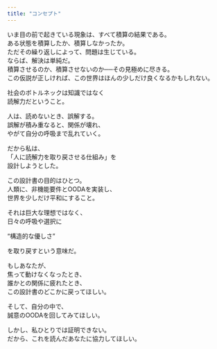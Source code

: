 ```yaml
---
title: "コンセプト"    
---
```


いま目の前で起きている現象は、すべて積算の結果である。  
ある状態を積算したか、積算しなかったか。  
ただその繰り返しによって、問題は生じている。  
ならば、解決は単純だ。  
積算させるのか、積算させないのか──その見極めに尽きる。  
この仮説が正しければ、この世界はほんの少しだけ良くなるかもしれない。  

社会のボトルネックは知識ではなく  
読解力だということ。  

人は、読めないとき、誤解する。  
誤解が積み重なると、関係が壊れ、  
やがて自分の呼吸まで乱れていく。  

だから私は、  
「人に読解力を取り戻させる仕組み」を  
設計しようとした。  

この設計書の目的はひとつ。  
人類に、非機能要件とOODAを実装し、  
世界を少しだけ平和にすること。  

それは巨大な理想ではなく、  
日々の呼吸や選択に  

“構造的な優しさ”  
 
を取り戻すという意味だ。  

もしあなたが、  
焦って動けなくなったとき、  
誰かとの関係に疲れたとき、  
この設計書のどこかに戻ってほしい。  

そして、自分の中で、  
誠意のOODAを回してみてほしい。  

しかし、私ひとりでは証明できない。    
だから、これを読んだあなたに協力してほしい。    

